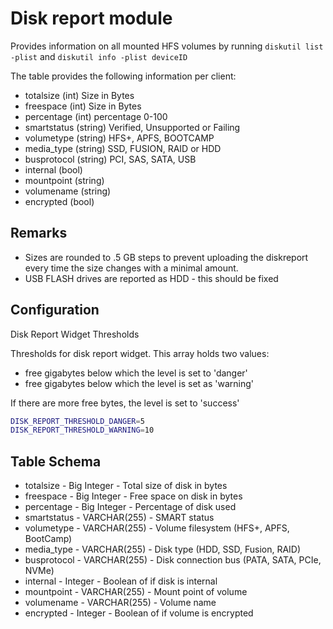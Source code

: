 Disk report module
==============

Provides information on all mounted HFS volumes by running 
`diskutil list -plist` and `diskutil info -plist deviceID`

The table provides the following information per client:

* totalsize (int) Size in Bytes
* freespace (int) Size in Bytes
* percentage (int) percentage 0-100
* smartstatus (string) Verified, Unsupported or Failing
* volumetype (string) HFS+, APFS, BOOTCAMP
* media_type (string) SSD, FUSION, RAID or HDD
* busprotocol (string) PCI, SAS, SATA, USB
* internal (bool)
* mountpoint (string)
* volumename (string)
* encrypted (bool)


Remarks
---

* Sizes are rounded to .5 GB steps to prevent uploading the diskreport every time the size changes with a minimal amount.
* USB FLASH drives are reported as HDD - this should be fixed

Configuration
-------------

Disk Report Widget Thresholds

Thresholds for disk report widget. This array holds two values:

* free gigabytes below which the level is set to 'danger'
* free gigabytes below which the level is set as 'warning'

If there are more free bytes, the level is set to 'success'

```bash
DISK_REPORT_THRESHOLD_DANGER=5
DISK_REPORT_THRESHOLD_WARNING=10
```

Table Schema
---
* totalsize - Big Integer - Total size of disk in bytes
* freespace - Big Integer - Free space on disk in bytes
* percentage - Big Integer - Percentage of disk used
* smartstatus - VARCHAR(255) - SMART status
* volumetype - VARCHAR(255) - Volume filesystem (HFS+, APFS, BootCamp)
* media_type - VARCHAR(255) - Disk type (HDD, SSD, Fusion, RAID)
* busprotocol - VARCHAR(255) - Disk connection bus (PATA, SATA, PCIe, NVMe) 
* internal - Integer - Boolean of if disk is internal
* mountpoint - VARCHAR(255) - Mount point of volume
* volumename - VARCHAR(255) - Volume name
* encrypted - Integer - Boolean of if volume is encrypted

